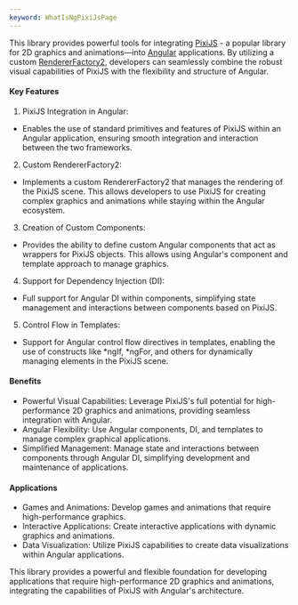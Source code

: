 ```yaml
---
keyword: WhatIsNgPixiJsPage
---
```


This library provides powerful tools for integrating [PixiJS](https://pixijs.com/) - a popular library for 2D graphics and animations—into [Angular](https://angular.dev/) applications. 
By utilizing a custom [RendererFactory2](https://angular.dev/api/core/RendererFactory2), developers can seamlessly combine the robust visual capabilities of PixiJS with the flexibility and structure of Angular.

#### Key Features

1. PixiJS Integration in Angular:
  - Enables the use of standard primitives and features of PixiJS within an Angular application, ensuring smooth integration and interaction between the two frameworks.

2. Custom RendererFactory2:
  - Implements a custom RendererFactory2 that manages the rendering of the PixiJS scene. This allows developers to use PixiJS for creating complex graphics and animations while staying within the Angular ecosystem.

3. Creation of Custom Components:
  - Provides the ability to define custom Angular components that act as wrappers for PixiJS objects. This allows using Angular's component and template approach to manage graphics.

4. Support for Dependency Injection (DI):
  - Full support for Angular DI within components, simplifying state management and interactions between components based on PixiJS.

5. Control Flow in Templates:
  - Support for Angular control flow directives in templates, enabling the use of constructs like *ngIf, *ngFor, and others for dynamically managing elements in the PixiJS scene.

#### Benefits

- Powerful Visual Capabilities: Leverage PixiJS's full potential for high-performance 2D graphics and animations, providing seamless integration with Angular.
- Angular Flexibility: Use Angular components, DI, and templates to manage complex graphical applications.
- Simplified Management: Manage state and interactions between components through Angular DI, simplifying development and maintenance of applications.

#### Applications

- Games and Animations: Develop games and animations that require high-performance graphics.
- Interactive Applications: Create interactive applications with dynamic graphics and animations.
- Data Visualization: Utilize PixiJS capabilities to create data visualizations within Angular applications.

This library provides a powerful and flexible foundation for developing applications that require high-performance 2D graphics and animations, integrating the capabilities of PixiJS with Angular's architecture.
